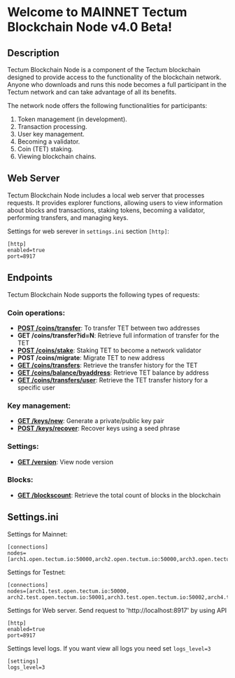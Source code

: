 # Welcome to MAINNET Tectum Blockchain Node v4.0 Beta! #

## Description ##

Tectum Blockchain Node is a component of the Tectum blockchain designed to provide access to the functionality of the blockchain network. Anyone who downloads and runs this node becomes a full participant in the Tectum network and can take advantage of all its benefits.

The network node offers the following functionalities for participants:
1. Token management (in development).
2. Transaction processing.
3. User key management.
4. Becoming a validator.
5. Coin (TET) staking.
6. Viewing blockchain chains.

## Web Server ##
Tectum Blockchain Node includes a local web server that processes requests. It provides explorer functions, allowing users to view information about blocks and transactions, staking tokens, becoming a validator, performing transfers, and managing keys.

Settings for web serever in `settings.ini` section `[http]`:

```
[http]
enabled=true
port=8917
```


## Endpoints ##

Tectum Blockchain Node supports the following types of requests:

### Coin operations: ###

-   **[POST /coins/transfer](docs/tokens_transfer_request.md)**: To transfer TET between two addresses
-   **GET /coins/transfer?id=N**: Retrieve full information of transfer for the TET
-   **[POST /coins/stake](docs/tokens_stake_request.md)**: Staking TET to become a network validator
-   **POST /coins/migrate**: Migrate TET to new address
-   **[GET /coins/transfers](docs/token_transfer_history.md)**: Retrieve the transfer history for the TET
-   **[GET /coins/balance/byaddress](docs/token_balance_request.md)**: Retrieve TET balance by address
-   **[GET /coins/transfers/user](docs/tet_transfer_history_user.md)**: Retrieve the TET transfer history for a specific user

### Key management: ###

-   **[GET /keys/new](docs/keys_generate_request.md)**: Generate a private/public key pair
-   **[POST /keys/recover](docs/keys_recovery_request.md)**: Recover keys using a seed phrase

### Settings: ###

-   **[GET /version](docs/version_request.md)**: View node version

### Blocks: ###

-   **[GET /blockscount](docs/block_count.md)**: Retrieve the total count of blocks in the blockchain


## Settings.ini ##

Settings for Mainnet:

```
[connections]
nodes=[arch1.open.tectum.io:50000,arch2.open.tectum.io:50000,arch3.open.tectum.io:50000,arch4.open.tectum.io:50000,arch5.open.tectum.io:50000,arch6.open.tectum.io:50000,arch7.open.tectum.io:50000,arch8.open.tectum.io:50000,arch9.open.tectum.io:50000,arch10.open.tectum.io:50000,arch11.open.tectum.io:50000,arch12.open.tectum.io:50000]
```

Settings for Testnet:

```
[connections]
nodes=[arch1.test.open.tectum.io:50000, arch2.test.open.tectum.io:50001,arch3.test.open.tectum.io:50002,arch4.test.open.tectum.io:50003,arch5.test.open.tectum.io:50004,arch6.test.open.tectum.io:50005]

```

Settings for Web server. Send request to 'http://localhost:8917' by using API

```
[http]
enabled=true
port=8917
```

Settings level logs. If you want view all logs you need set `logs_level=3`

```
[settings]
logs_level=3
```

